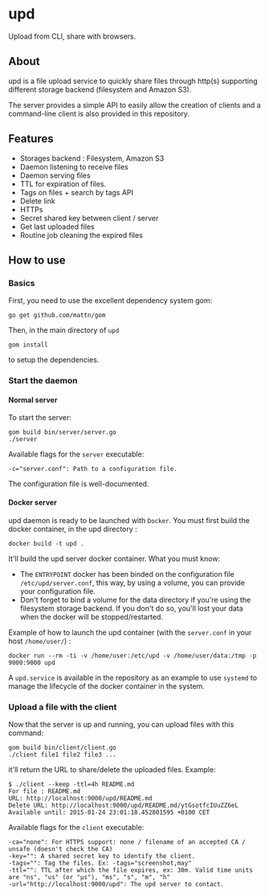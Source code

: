 # upd

Upload from CLI, share with browsers.

## About

upd is a file upload service to quickly share files through http(s) supporting different storage backend (filesystem and Amazon S3).

The server provides a simple API to easily allow the creation of clients and a command-line client is also provided in this repository.


## Features

  * Storages backend : Filesystem, Amazon S3
  * Daemon listening to receive files 
  * Daemon serving files
  * TTL for expiration of files.
  * Tags on files + search by tags API
  * Delete link 
  * HTTPs 
  * Secret shared key between client / server
  * Get last uploaded files
  * Routine job cleaning the expired files

## How to use

### Basics

First, you need to use the excellent dependency system gom:

```
go get github.com/mattn/gom
```

Then, in the main directory of `upd`

```
gom install
```

to setup the dependencies.

### Start the daemon

#### Normal server

To start the server:

```
gom build bin/server/server.go
./server
```

Available flags for the `server` executable:

```
-c="server.conf": Path to a configuration file.
```

The configuration file is well-documented.

#### Docker server

upd daemon is ready to be launched with `Docker`. You must first build the docker container, in the upd directory :

```
docker build -t upd .
```

It'll build the upd server docker container. What you must know:
  * The `ENTRYPOINT` docker has been binded on the configuration file `/etc/upd/server.conf`, this way, by using a volume, you can provide your configuration file.
  * Don't forget to bind a volume for the data directory if you're using the filesystem storage backend. If you don't do so, you'll lost your data when the docker will be stopped/restarted.

Example of how to launch the upd container (with the `server.conf` in your host `/home/user/`) :

```
docker run --rm -ti -v /home/user:/etc/upd -v /home/user/data:/tmp -p 9000:9000 upd
```

A `upd.service` is available in the repository as an example to use `systemd` to manage the lifecycle of the docker container in the system.

### Upload a file with the client

Now that the server is up and running, you can upload files with this command:

```
gom build bin/client/client.go
./client file1 file2 file3 ...
```

it'll return the URL to share/delete the uploaded files. Example:
```
$ ./client --keep -ttl=4h README.md
For file : README.md
URL: http://localhost:9000/upd/README.md
Delete URL: http://localhost:9000/upd/README.md/ytGsotfcIUuZZ6eL
Available until: 2015-01-24 23:01:18.452801595 +0100 CET
```

Available flags for the `client` executable:

```
-ca="none": For HTTPS support: none / filename of an accepted CA / unsafe (doesn't check the CA)
-key="": A shared secret key to identify the client.
-tags="": Tag the files. Ex: -tags="screenshot,may"
-ttl="": TTL after which the file expires, ex: 30m. Valid time units are "ns", "us" (or "µs"), "ms", "s", "m", "h"
-url="http://localhost:9000/upd": The upd server to contact.
```

